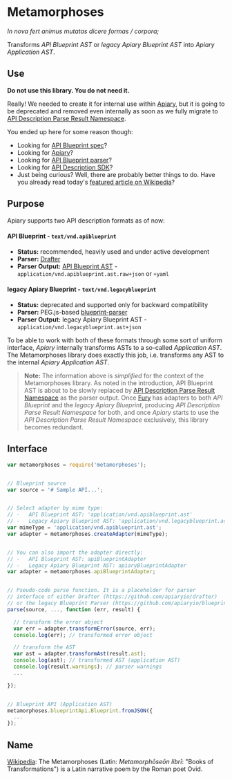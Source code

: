 # Metamorphoses

*In nova fert animus mutatas dicere formas / corpora;*

Transforms *API Blueprint AST* or *legacy Apiary Blueprint AST* into *Apiary Application AST*.

## Use

**Do not use this library. You do not need it.**

Really! We needed to create it for internal use within [Apiary](https://apiary.io/), but it is going to be deprecated and removed even internally as soon as we fully migrate to [API Description Parse Result Namespace](https://github.com/refractproject/refract-spec/blob/master/namespaces/parse-result-namespace.md).

You ended up here for some reason though:

- Looking for [API Blueprint spec](https://github.com/apiaryio/api-blueprint/)?
- Looking for [Apiary](https://apiary.io/)?
- Looking for [API Blueprint parser](https://github.com/apiaryio/drafter)?
- Looking for [API Description SDK](https://github.com/apiaryio/fury.js)?
- Just being curious? Well, there are probably better things to do. Have you already read today's [featured article on Wikipedia](https://en.wikipedia.org/wiki/Main_Page)?

## Purpose

Apiary supports two API description formats as of now:

#### API Blueprint - `text/vnd.apiblueprint`

-   **Status:** recommended, heavily used and under active development
-   **Parser:** [Drafter](https://github.com/apiaryio/drafter)
-   **Parser Output:** [API Blueprint AST](https://github.com/apiaryio/api-blueprint-ast) - `application/vnd.apiblueprint.ast.raw+json` or `+yaml`

#### legacy Apiary Blueprint - `text/vnd.legacyblueprint`

-   **Status:** deprecated and supported only for backward compatibility
-   **Parser:** PEG.js-based [blueprint-parser](https://github.com/apiaryio/blueprint-parser)
-   **Parser Output:** legacy Apiary Blueprint AST - `application/vnd.legacyblueprint.ast+json`

To be able to work with both of these formats through some sort of uniform interface, *Apiary* internally transforms ASTs to a so-called *Application AST*. The Metamorphoses library does exactly this job, i.e. transforms any AST to the internal *Apiary Application AST*.

> **Note:** The information above is *simplified* for the context of the Metamorphoses library. As noted in the introduction, API Blueprint AST is about to be slowly replaced by [API Description Parse Result Namespace](https://github.com/refractproject/refract-spec/blob/master/namespaces/parse-result-namespace.md) as the parser output. Once [Fury](https://github.com/apiaryio/fury.js) has adapters to both *API Blueprint* and the *legacy Apiary Blueprint*, producing *API Description Parse Result Namespace* for both, and once *Apiary* starts to use the *API Description Parse Result Namespace* exclusively, this library becomes redundant.

## Interface

```javascript
var metamorphoses = require('metamorphoses');


// Blueprint source
var source = '# Sample API...';


// Select adapter by mime type:
// -   API Blueprint AST: 'application/vnd.apiblueprint.ast'
// -   Legacy Apiary Blueprint AST: 'application/vnd.legacyblueprint.ast'
var mimeType = 'application/vnd.apiblueprint.ast';
var adapter = metamorphoses.createAdapter(mimeType);


// You can also import the adapter directly:
// -   API Blueprint AST: apiBlueprintAdapter
// -   Legacy Apiary Blueprint AST: apiaryBlueprintAdapter
var adapter = metamorphoses.apiBlueprintAdapter;


// Pseudo-code parse function. It is a placeholder for parser
// interface of either Drafter (https://github.com/apiaryio/drafter)
// or the legacy Blueprint Parser (https://github.com/apiaryio/blueprint-parser)
parse(source, ..., function (err, result) {

  // transform the error object
  var err = adapter.transformError(source, err);
  console.log(err); // transformed error object

  // transform the AST
  var ast = adapter.transformAst(result.ast);
  console.log(ast); // transformed AST (application AST)
  console.log(result.warnings); // parser warnings
  ...

});


// Blueprint API (Application AST)
metamorphoses.blueprintApi.Blueprint.fromJSON({
  ...
});
```

## Name

[Wikipedia](https://en.wikipedia.org/wiki/Metamorphoses): The Metamorphoses (Latin: *Metamorphōseōn librī*: "Books of Transformations") is a Latin narrative poem by the Roman poet Ovid.
